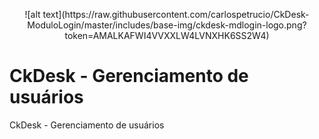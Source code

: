  <p align="center">
 ![alt text](https://raw.githubusercontent.com/carlospetrucio/CkDesk-ModuloLogin/master/includes/base-img/ckdesk-mdlogin-logo.png?token=AMALKAFWI4VVXXLW4LVNXHK6SS2W4)
 </p>
 
 # CkDesk - Gerenciamento de usuários
 CkDesk - Gerenciamento de usuários


